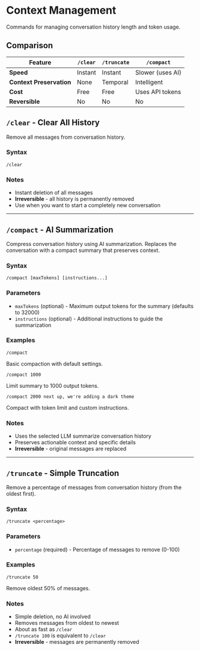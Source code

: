 # Context Management

Commands for managing conversation history length and token usage.

## Comparison

| Feature                  | `/clear` | `/truncate` | `/compact`       |
| ------------------------ | -------- | ----------- | ---------------- |
| **Speed**                | Instant  | Instant     | Slower (uses AI) |
| **Context Preservation** | None     | Temporal    | Intelligent      |
| **Cost**                 | Free     | Free        | Uses API tokens  |
| **Reversible**           | No       | No          | No               |

## `/clear` - Clear All History

Remove all messages from conversation history.

### Syntax

```
/clear
```

### Notes

- Instant deletion of all messages
- **Irreversible** - all history is permanently removed
- Use when you want to start a completely new conversation

---

## `/compact` - AI Summarization

Compress conversation history using AI summarization. Replaces the conversation with a compact summary that preserves context.

### Syntax

```
/compact [maxTokens] [instructions...]
```

### Parameters

- `maxTokens` (optional) - Maximum output tokens for the summary (defaults to 32000)
- `instructions` (optional) - Additional instructions to guide the summarization

### Examples

```
/compact
```

Basic compaction with default settings.

```
/compact 1000
```

Limit summary to 1000 output tokens.

```
/compact 2000 next up, we're adding a dark theme
```

Compact with token limit and custom instructions.

### Notes

- Uses the selected LLM summarize conversation history
- Preserves actionable context and specific details
- **Irreversible** - original messages are replaced

---

## `/truncate` - Simple Truncation

Remove a percentage of messages from conversation history (from the oldest first).

### Syntax

```
/truncate <percentage>
```

### Parameters

- `percentage` (required) - Percentage of messages to remove (0-100)

### Examples

```
/truncate 50
```

Remove oldest 50% of messages.

### Notes

- Simple deletion, no AI involved
- Removes messages from oldest to newest
- About as fast as `/clear`
- `/truncate 100` is equivalent to `/clear`
- **Irreversible** - messages are permanently removed
